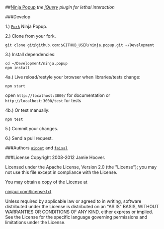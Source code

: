 ##[Ninja Popup](http://ninjaui.com/popup)
*the [jQuery](http://jquery.com/ "jQuery 1.7+") plugin for lethal interaction*

###Develop

1.) [`Fork`](fork_select) Ninja Popup.

2.) Clone from your fork.

    git clone git@github.com:$GITHUB_USER/ninja.popup.git ~/Development

3.) Install dependencies:

    cd ~/Development/ninja.popup
    npm install

4a.) Live reload/restyle your browser when libraries/tests change:

    npm start

open `http://localhost:3000/` for documentation or `http://localhost:3000/test` for tests

4b.) Or test manually:

    npm test

5.) Commit your changes.

6.) Send a pull request.

###Authors
[`uipoet`](https://github.com/uipoet "Jamie Hoover") and [`faisal`](https://github.com/faisal "Faisal N. Jawdat")

###License
Copyright 2008-2012 Jamie Hoover.

Licensed under the Apache License, Version 2.0 (the "License");
you may not use this file except in compliance with the License.

You may obtain a copy of the License at

[ninjaui.com/license.txt](http://ninjaui.com/license.txt)

Unless required by applicable law or agreed to in writing, software
distributed under the License is distributed on an "AS IS" BASIS,
WITHOUT WARRANTIES OR CONDITIONS OF ANY KIND, either express or implied.
See the License for the specific language governing permissions and
limitations under the License.
